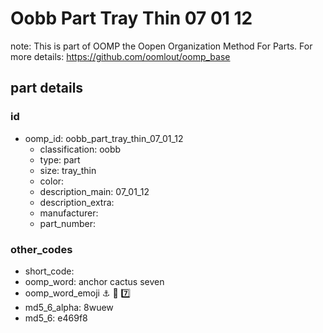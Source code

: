 # Oobb Part Tray Thin 07 01 12  

note: This is part of OOMP the Oopen Organization Method For Parts. For more details: https://github.com/oomlout/oomp_base

##  part details





### id
* oomp_id: oobb_part_tray_thin_07_01_12
  * classification: oobb
  * type: part
  * size: tray_thin
  * color: 
  * description_main: 07_01_12
  * description_extra: 
  * manufacturer: 
  * part_number: 

### other_codes
* short_code: 
* oomp_word: anchor cactus seven
* oomp_word_emoji :anchor: :cactus: :seven:
* md5_6_alpha: 8wuew
* md5_6: e469f8